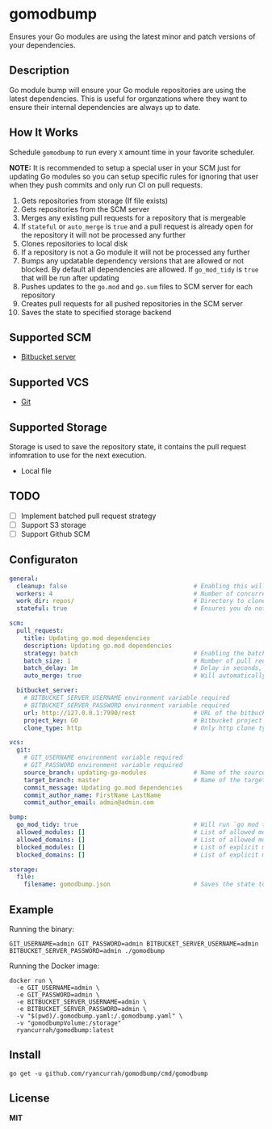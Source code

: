 # gomodbump

Ensures your Go modules are using the latest minor and patch versions of your dependencies.

## Description

Go module bump will ensure your Go module repositories are using the latest dependencies. This is useful for organzations where they want to ensure their internal dependencies are always up to date.

## How It Works

Schedule `gomodbump` to run every `X` amount time in your favorite scheduler.

**NOTE:** It is recommended to setup a special user in your SCM just for updating Go modules so you can setup specific rules for ignoring that user when they push commits and only run CI on pull requests.

1. Gets repositories from storage (If file exists)
2. Gets repositories from the SCM server
3. Merges any existing pull requests for a repository that is mergeable
4. If `stateful` or `auto_merge` is `true` and a pull request is already open for the repository it will not be processed any further
5. Clones repositories to local disk
6. If a repository is not a Go module it will not be processed any further
7. Bumps any updatable dependency versions that are allowed or not blocked. By default all dependencies are allowed. If `go_mod_tidy` is `true` that will be run after updating
8. Pushes updates to the `go.mod` and `go.sum` files to SCM server for each repository
9. Creates pull requests for all pushed repositories in the SCM server
10. Saves the state to specified storage backend

## Supported SCM

- [Bitbucket server](https://www.atlassian.com/software/bitbucket)

## Supported VCS

- [Git](https://git-scm.com/)

## Supported Storage

Storage is used to save the repository state, it contains the pull request infomration to use for the next execution.

- Local file

## TODO

- [ ] Implement batched pull request strategy
- [ ] Support S3 storage
- [ ] Support Github SCM

## Configuraton

```yaml
general:
  cleanup: false                                   # Enabling this will prevent the work_dir from being cleaned up after running
  workers: 4                                       # Number of concurrent Go routines to process the repositories with
  work_dir: repos/                                 # Directory to clone the repositories to
  stateful: true                                   # Ensures you do not create more than 1 pull request for each repo. Requires storage to be configured

scm:
  pull_request:
    title: Updating go.mod dependencies
    description: Updating go.mod dependencies
    strategy: batch                                # Enabling the batch strategy will ensure we do not overwhelm CI by slowing updating modules (Not implemented yet)
    batch_size: 1                                  # Number of pull requests to open at a time
    batch_delay: 1m                                # Delay in seconds, minutes, hours between pull request batches
    auto_merge: true                               # Will automatically merge the pull request if it is mergeable. This enables stateful

  bitbucket_server:
    # BITBUCKET_SERVER_USERNAME environment variable required
    # BITBUCKET_SERVER_PASSWORD environment variable required
    url: http://127.0.0.1:7990/rest                # URL of the bitbucket server, must have /rest appended
    project_key: GO                                # Bitbucket project key to scan for repositories
    clone_type: http                               # Only http clone type support at the moment, later ssh may be supprted

vcs:
  git:
    # GIT_USERNAME environment variable required
    # GIT_PASSWORD environment variable required
    source_branch: updating-go-modules             # Name of the source branch to create the current datetime is always appended
    target_branch: master                          # Name of the target branch to create the branch from and pull request against
    commit_message: Updating go.mod dependencies
    commit_author_name: FirstName LastName
    commit_author_email: admin@admin.com

bump:
  go_mod_tidy: true                                # Will run `go mod tidy` if set to true
  allowed_modules: []                              # List of allowed modules to update. If set any modules not in the allowed lists are blocked
  allowed_domains: []                              # List of allowed module domains to update. If set any modules not in the allowed lists are blocked
  blocked_modules: []                              # List of explicit modules to not update
  blocked_domains: []                              # List of explicit module domains to not update

storage:
  file:
    filename: gomodbump.json                       # Saves the state to the file specified here
```

## Example

Running the binary:

```
GIT_USERNAME=admin GIT_PASSWORD=admin BITBUCKET_SERVER_USERNAME=admin BITBUCKET_SERVER_PASSWORD=admin ./gomodbump
```

Running the Docker image:

```
docker run \
  -e GIT_USERNAME=admin \
  -e GIT_PASSWORD=admin \
  -e BITBUCKET_SERVER_USERNAME=admin \
  -e BITBUCKET_SERVER_PASSWORD=admin \
  -v "$(pwd)/.gomodbump.yaml:/.gomodbump.yaml" \
  -v "gomodbumpVolume:/storage"
  ryancurrah/gomodbump:latest
```

## Install

```
go get -u github.com/ryancurrah/gomodbump/cmd/gomodbump
```

## License

**MIT**
